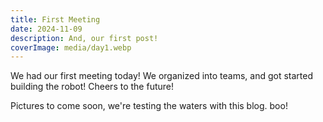 ```yaml
---
title: First Meeting
date: 2024-11-09
description: And, our first post!
coverImage: media/day1.webp
---
```

We had our first meeting today! We organized into teams, and got started building the robot! Cheers to the future!

Pictures to come soon, we're testing the waters with this blog. boo!
